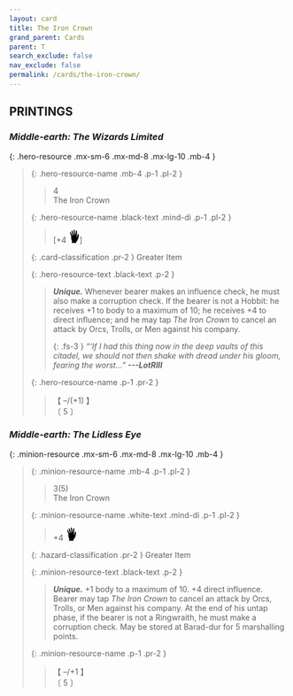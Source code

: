 ```yaml
---
layout: card
title: The Iron Crown
grand_parent: Cards
parent: T
search_exclude: false
nav_exclude: false
permalink: /cards/the-iron-crown/
---
```


## PRINTINGS


### _Middle-earth: The Wizards Limited_

{: .hero-resource .mx-sm-6 .mx-md-8 .mx-lg-10 .mb-4 }
> {: .hero-resource-name .mb-4 .p-1 .pl-2 }
> > <div class="card-mp">4</div>
> > <div class="card-name">The Iron Crown</div>
>
> {: .hero-resource-name .black-text .mind-di .p-1 .pl-2 }
> > [+4 ![](/assets/images/di.svg)]
>
> {: .card-classification .pr-2 }
> Greater Item
>
> {: .hero-resource-text .black-text .p-2 }
> > _**Unique.**_ Whenever bearer makes an influence check, he must also make a corruption check. If the bearer is not a Hobbit: he receives +1 to body to a maximum of 10; he receives +4 to direct influence; and he may tap _The Iron Crown_ to cancel an attack by Orcs, Trolls, or Men against his company. 
> > 
> > {: .fs-3 } 
> > _“‘If I had this thing now in the deep vaults of this citadel, we should not then shake with dread under his gloom, fearing the worst...”_ ***---&#65279;LotRIII*** 
> 
> {: .hero-resource-name .p-1 .pr-2 }
> > <div class="card-shield">【 &ndash;/(+1) 】</div>
> > <div class="card-corruption">〔 5 〕</div>

### _Middle-earth: The Lidless Eye_

{: .minion-resource .mx-sm-6 .mx-md-8 .mx-lg-10 .mb-4 }
> {: .minion-resource-name .mb-4 .p-1 .pl-2 }
> > <div class="hazard-mp">3(5)</div>
> > <div class="card-name">The Iron Crown</div>
>
> {: .minion-resource-name .white-text .mind-di .p-1 .pl-2 }
> > +4 ![](/assets/images/di.svg)
>
> {: .hazard-classification .pr-2 }
> Greater Item
>
> {: .minion-resource-text .black-text .p-2 }
> > _**Unique.**_ +1 body to a maximum of 10. +4 direct influence. Bearer may tap _The Iron Crown_ to cancel an attack by Orcs, Trolls, or Men against his company. At the end of his untap phase, if the bearer is not a Ringwraith, he must make a corruption check. May be stored at Barad-dur for 5 marshalling points.
> 
> {: .minion-resource-name .p-1 .pr-2 }
> > <div class="card-shield">【 &ndash;/+1 】</div>
> > <div class="card-corruption-white">〔 5 〕</div>
